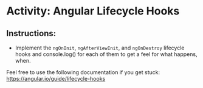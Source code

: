 # Activity: Angular Lifecycle Hooks

## Instructions:

* Implement the `ngOnInit`, `ngAfterViewInit`, and `ngOnDestroy` lifecycle hooks and console.log() for each of them to get a feel for what happens, when.

Feel free to use the following documentation if you get stuck: https://angular.io/guide/lifecycle-hooks